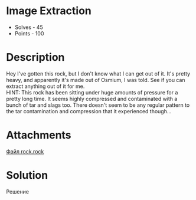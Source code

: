 # Image Extraction
- Solves - 45
- Points - 100
#
# Description
Hey I've gotten this rock, but I don't know what I can get out of it. 
It's pretty heavy, and apparently it's made out of Osmium, I was told. See if you can extract anything out of it for me.<br>
HINT: 
This rock has been sitting under huge amounts of pressure for a pretty long time. 
It seems highly compressed and contaminated with a bunch of tar and slags too. 
There doesn't seem to be any regular pattern to the tar contamination and compression that it experienced though...

# Attachments
[Файл rock.rock](./sources/rock.rock)
# Solution
Решение
